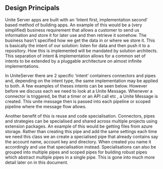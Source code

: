 ## Design Principals

Unite Server apps are built with an ‘Intent first, implementation second’ based method of building apps. An example of this would be a (very simplified) business requirement that allows a customer to send us information and store it for later use and then retrieve it somehow. The business hasn’t specified how we get the data in or where we store it. This is basically the intent of our solution: listen for data and then push it to a repository. How this is implemented will be mandated by solution architects. This separation of intent & implementation allows for a common set of intents to be extended by a pluggable architecture on almost infinite implementations.

In UniteServer there are 2 specific ‘intent’ containers connectors and pipes and, depending on the intent type, the same implementation may be applied to both. A few examples of theses intents can be seen below. However before we discuss each we need to look at a Unite Message. Whenever a connector is triggered, be that a timer or an API call etc , a Unite Message is created. This unite message then is passed into each pipeline or scoped pipeline where the message flow allows.

Another benefit of this is reuse and code specialisation. Connectors, pipes and strategies can be specialised and shared across multiple projects using extension packages. An example of this would be getting files from azure storage. Rather than creating this pipe and add the same settings each time we need this class we an create a specialised pipe that already contains say the account name, account key and directory. When created you name it accordingly and use that specialisation instead. Specialisations can also be grouped into multiple pipes and scoped pipes for building robust pipes which abstract multiple pipes in a single pipe. This is gone into much more detail later on in this document.
